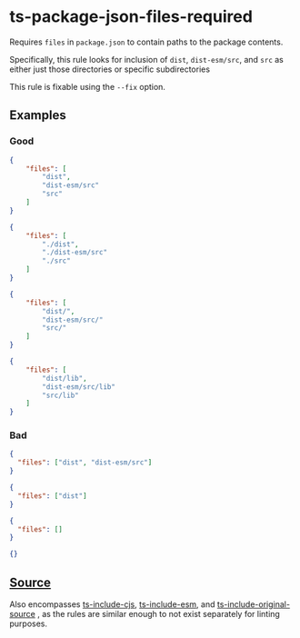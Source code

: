 # ts-package-json-files-required

Requires `files` in `package.json` to contain paths to the package contents.

Specifically, this rule looks for inclusion of `dist`, `dist-esm/src`, and `src` as either just those directories or specific subdirectories

This rule is fixable using the `--fix` option.

## Examples

### Good

```json
{
    "files": [
        "dist",
        "dist-esm/src"
        "src"
    ]
}
```

```json
{
    "files": [
        "./dist",
        "./dist-esm/src"
        "./src"
    ]
}
```

```json
{
    "files": [
        "dist/",
        "dist-esm/src/"
        "src/"
    ]
}
```

```json
{
    "files": [
        "dist/lib",
        "dist-esm/src/lib"
        "src/lib"
    ]
}
```

### Bad

```json
{
  "files": ["dist", "dist-esm/src"]
}
```

```json
{
  "files": ["dist"]
}
```

```json
{
  "files": []
}
```

```json
{}
```

## [Source](https://azuresdkspecs.z5.web.core.windows.net/TypeScriptSpec.html#ts-package-json-files-required)

Also encompasses [ts-include-cjs](https://azuresdkspecs.z5.web.core.windows.net/TypeScriptSpec.html#ts-include-cjs), [ts-include-esm](https://azuresdkspecs.z5.web.core.windows.net/TypeScriptSpec.html#ts-include-esm), and [ts-include-original-source](https://azuresdkspecs.z5.web.core.windows.net/TypeScriptSpec.html#ts-include-original-source)
, as the rules are similar enough to not exist separately for linting purposes.
